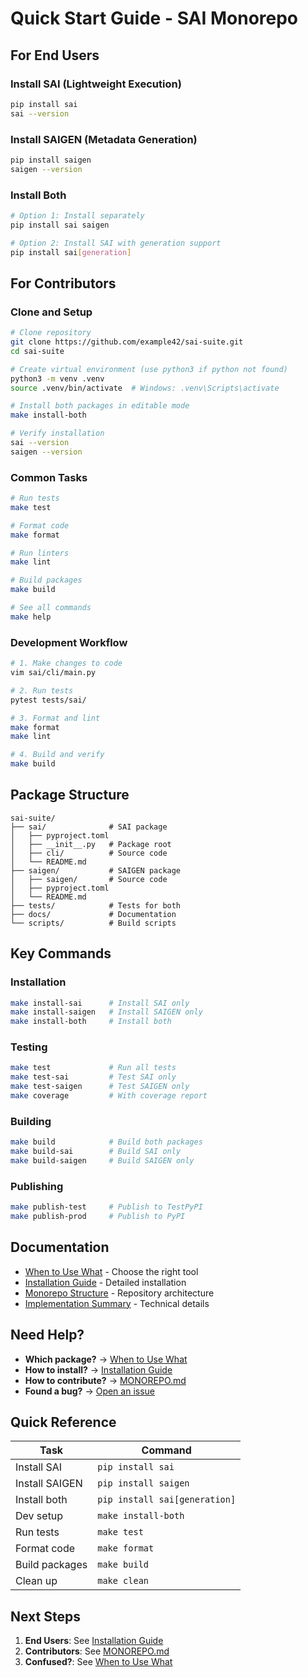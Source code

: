 # Quick Start Guide - SAI Monorepo

## For End Users

### Install SAI (Lightweight Execution)

```bash
pip install sai
sai --version
```

### Install SAIGEN (Metadata Generation)

```bash
pip install saigen
saigen --version
```

### Install Both

```bash
# Option 1: Install separately
pip install sai saigen

# Option 2: Install SAI with generation support
pip install sai[generation]
```

## For Contributors

### Clone and Setup

```bash
# Clone repository
git clone https://github.com/example42/sai-suite.git
cd sai-suite

# Create virtual environment (use python3 if python not found)
python3 -m venv .venv
source .venv/bin/activate  # Windows: .venv\Scripts\activate

# Install both packages in editable mode
make install-both

# Verify installation
sai --version
saigen --version
```

### Common Tasks

```bash
# Run tests
make test

# Format code
make format

# Run linters
make lint

# Build packages
make build

# See all commands
make help
```

### Development Workflow

```bash
# 1. Make changes to code
vim sai/cli/main.py

# 2. Run tests
pytest tests/sai/

# 3. Format and lint
make format
make lint

# 4. Build and verify
make build
```

## Package Structure

```
sai-suite/
├── sai/              # SAI package
│   ├── pyproject.toml
│   ├── __init__.py   # Package root
│   ├── cli/          # Source code
│   └── README.md
├── saigen/           # SAIGEN package
│   ├── saigen/       # Source code
│   ├── pyproject.toml
│   └── README.md
├── tests/            # Tests for both
├── docs/             # Documentation
└── scripts/          # Build scripts
```

## Key Commands

### Installation

```bash
make install-sai      # Install SAI only
make install-saigen   # Install SAIGEN only
make install-both     # Install both
```

### Testing

```bash
make test             # Run all tests
make test-sai         # Test SAI only
make test-saigen      # Test SAIGEN only
make coverage         # With coverage report
```

### Building

```bash
make build            # Build both packages
make build-sai        # Build SAI only
make build-saigen     # Build SAIGEN only
```

### Publishing

```bash
make publish-test     # Publish to TestPyPI
make publish-prod     # Publish to PyPI
```

## Documentation

- [When to Use What](docs/when-to-use-what.md) - Choose the right tool
- [Installation Guide](docs/installation.md) - Detailed installation
- [Monorepo Structure](MONOREPO.md) - Repository architecture
- [Implementation Summary](docs/summaries/monorepo-implementation.md) - Technical details

## Need Help?

- **Which package?** → [When to Use What](docs/when-to-use-what.md)
- **How to install?** → [Installation Guide](docs/installation.md)
- **How to contribute?** → [MONOREPO.md](MONOREPO.md)
- **Found a bug?** → [Open an issue](https://github.com/example42/sai-suite/issues)

## Quick Reference

| Task | Command |
|------|---------|
| Install SAI | `pip install sai` |
| Install SAIGEN | `pip install saigen` |
| Install both | `pip install sai[generation]` |
| Dev setup | `make install-both` |
| Run tests | `make test` |
| Format code | `make format` |
| Build packages | `make build` |
| Clean up | `make clean` |

## Next Steps

1. **End Users**: See [Installation Guide](docs/installation.md)
2. **Contributors**: See [MONOREPO.md](MONOREPO.md)
3. **Confused?**: See [When to Use What](docs/when-to-use-what.md)
